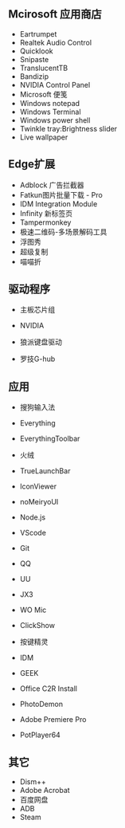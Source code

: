 ## Mcirosoft 应用商店

- Eartrumpet
- Realtek Audio Control
- Quicklook
- Snipaste
- TranslucentTB
- Bandizip
- NVIDIA Control Panel
- Microsoft 便笺
- Windows notepad
- Windows Terminal
- Windows power shell
- Twinkle tray:Brightness slider
- Live wallpaper

## Edge扩展

- Adblock 广告拦截器
- Fatkun图片批量下载 - Pro
- IDM Integration Module
- Infinity 新标签页
- Tampermonkey
- 极速二维码-多场景解码工具
- 浮图秀
- 超级复制
- 喵喵折


## 驱动程序

- 主板芯片组
- NVIDIA

- 狼派键盘驱动
- 罗技G-hub
   


## 应用


- 搜狗输入法
- Everything
- EverythingToolbar
- 火绒
- TrueLaunchBar
- lconViewer
- noMeiryoUI
- Node.js
- VScode
- Git
  
- QQ
- UU
- JX3
- WO Mic
- ClickShow
- 按键精灵

- IDM
- GEEK
- Office C2R Install
- PhotoDemon
- Adobe Premiere Pro
- PotPlayer64

## 其它

- Dism++
- Adobe Acrobat
- 百度网盘
- ADB
- Steam

